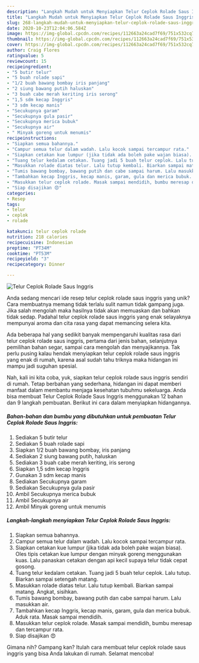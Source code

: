 ```yaml
---
description: "Langkah Mudah untuk Menyiapkan Telur Ceplok Rolade Saus Inggris yang Enak"
title: "Langkah Mudah untuk Menyiapkan Telur Ceplok Rolade Saus Inggris yang Enak"
slug: 268-langkah-mudah-untuk-menyiapkan-telur-ceplok-rolade-saus-inggris-yang-enak
date: 2020-10-23T12:04:06.584Z
image: https://img-global.cpcdn.com/recipes/112663a24cad7f69/751x532cq70/telur-ceplok-rolade-saus-inggris-foto-resep-utama.jpg
thumbnail: https://img-global.cpcdn.com/recipes/112663a24cad7f69/751x532cq70/telur-ceplok-rolade-saus-inggris-foto-resep-utama.jpg
cover: https://img-global.cpcdn.com/recipes/112663a24cad7f69/751x532cq70/telur-ceplok-rolade-saus-inggris-foto-resep-utama.jpg
author: Craig Flores
ratingvalue: 5
reviewcount: 15
recipeingredient:
- "5 butir telur"
- "5 buah rolade sapi"
- "1/2 buah bawang bombay iris panjang"
- "2 siung bawang putih haluskan"
- "3 buah cabe merah keriting iris serong"
- "1,5 sdm kecap Inggris"
- "3 sdm kecap manis"
- "Secukupnya garam"
- "Secukupnya gula pasir"
- "Secukupnya merica bubuk"
- "Secukupnya air"
- " Minyak goreng untuk menumis"
recipeinstructions:
- "Siapkan semua bahannya."
- "Campur semua telur dalam wadah. Lalu kocok sampai tercampur rata."
- "Siapkan cetakan kue lumpur (jika tidak ada boleh pake wajan biasa). Oles tipis cetakan kue lumpur dengan minyak goreng menggunakan kuas. Lalu panaskan cetakan dengan api kecil supaya telur tidak cepat gosong."
- "Tuang telur kedalam cetakan. Tuang jadi 5 buah telur ceplok. Lalu tutup. Biarkan sampai setengah matang."
- "Masukkan rolade diatas telur. Lalu tutup kembali. Biarkan sampai matang. Angkat, sisihkan."
- "Tumis bawang bombay, bawang putih dan cabe sampai harum. Lalu masukkan air."
- "Tambahkan kecap Inggris, kecap manis, garam, gula dan merica bubuk. Aduk rata. Masak sampai mendidih."
- "Masukkan telur ceplok rolade. Masak sampai mendidih, bumbu meresap dan tercampur rata."
- "Siap disajikan 😍"
categories:
- Resep
tags:
- telur
- ceplok
- rolade

katakunci: telur ceplok rolade 
nutrition: 218 calories
recipecuisine: Indonesian
preptime: "PT34M"
cooktime: "PT53M"
recipeyield: "3"
recipecategory: Dinner

---
```



![Telur Ceplok Rolade Saus Inggris](https://img-global.cpcdn.com/recipes/112663a24cad7f69/751x532cq70/telur-ceplok-rolade-saus-inggris-foto-resep-utama.jpg)

Anda sedang mencari ide resep telur ceplok rolade saus inggris yang unik? Cara membuatnya memang tidak terlalu sulit namun tidak gampang juga. Jika salah mengolah maka hasilnya tidak akan memuaskan dan bahkan tidak sedap. Padahal telur ceplok rolade saus inggris yang enak selayaknya mempunyai aroma dan cita rasa yang dapat memancing selera kita.

Ada beberapa hal yang sedikit banyak mempengaruhi kualitas rasa dari telur ceplok rolade saus inggris, pertama dari jenis bahan, selanjutnya pemilihan bahan segar, sampai cara mengolah dan menyajikannya. Tak perlu pusing kalau hendak menyiapkan telur ceplok rolade saus inggris yang enak di rumah, karena asal sudah tahu triknya maka hidangan ini mampu jadi suguhan spesial.




Nah, kali ini kita coba, yuk, siapkan telur ceplok rolade saus inggris sendiri di rumah. Tetap berbahan yang sederhana, hidangan ini dapat memberi manfaat dalam membantu menjaga kesehatan tubuhmu sekeluarga. Anda bisa membuat Telur Ceplok Rolade Saus Inggris menggunakan 12 bahan dan 9 langkah pembuatan. Berikut ini cara dalam menyiapkan hidangannya.

<!--inarticleads1-->

##### Bahan-bahan dan bumbu yang dibutuhkan untuk pembuatan Telur Ceplok Rolade Saus Inggris:

1. Sediakan 5 butir telur
1. Sediakan 5 buah rolade sapi
1. Siapkan 1/2 buah bawang bombay, iris panjang
1. Sediakan 2 siung bawang putih, haluskan
1. Sediakan 3 buah cabe merah keriting, iris serong
1. Siapkan 1,5 sdm kecap Inggris
1. Gunakan 3 sdm kecap manis
1. Sediakan Secukupnya garam
1. Sediakan Secukupnya gula pasir
1. Ambil Secukupnya merica bubuk
1. Ambil Secukupnya air
1. Ambil  Minyak goreng untuk menumis




<!--inarticleads2-->

##### Langkah-langkah menyiapkan Telur Ceplok Rolade Saus Inggris:

1. Siapkan semua bahannya.
1. Campur semua telur dalam wadah. Lalu kocok sampai tercampur rata.
1. Siapkan cetakan kue lumpur (jika tidak ada boleh pake wajan biasa). Oles tipis cetakan kue lumpur dengan minyak goreng menggunakan kuas. Lalu panaskan cetakan dengan api kecil supaya telur tidak cepat gosong.
1. Tuang telur kedalam cetakan. Tuang jadi 5 buah telur ceplok. Lalu tutup. Biarkan sampai setengah matang.
1. Masukkan rolade diatas telur. Lalu tutup kembali. Biarkan sampai matang. Angkat, sisihkan.
1. Tumis bawang bombay, bawang putih dan cabe sampai harum. Lalu masukkan air.
1. Tambahkan kecap Inggris, kecap manis, garam, gula dan merica bubuk. Aduk rata. Masak sampai mendidih.
1. Masukkan telur ceplok rolade. Masak sampai mendidih, bumbu meresap dan tercampur rata.
1. Siap disajikan 😍




Gimana nih? Gampang kan? Itulah cara membuat telur ceplok rolade saus inggris yang bisa Anda lakukan di rumah. Selamat mencoba!
